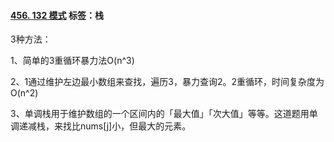 #### [456. 132 模式](https://leetcode-cn.com/problems/132-pattern/)  标签：栈

3种方法：

1、简单的3重循环暴力法O(n^3)

2、1通过维护左边最小数组来查找，遍历3，暴力查询2。2重循环，时间复杂度为O(n^2)

3、单调栈用于维护数组的一个区间内的「最大值」「次大值」等等。这道题用单调递减栈，来找比nums[j]小，但最大的元素。